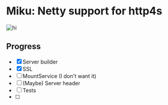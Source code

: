 
# Miku: Netty support for http4s

![hi](http://images6.fanpop.com/image/photos/39900000/Hatsune-Miku-hatsune-miku-39965597-564-564.jpg)


## Progress

- [x] Server builder 
- [x] SSL
- [ ] MountService (I don't want it)
- [ ] (Maybe) Server header
- [ ] Tests
- [ ]